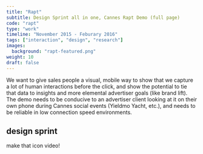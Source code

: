 ```yaml
---
title: "Rapt"
subtitle: Design Sprint all in one, Cannes Rapt Demo (full page)
code: "rapt"
type: "work"
timeline: "November 2015 - Feburary 2016"
tags: ["interaction", "design", "research"]
images:
  background: "rapt-featured.png"
weight: 10
draft: false
---
```


We want to give sales people a visual, mobile way to show that we capture a lot of human interactions before the click, and show the potential to tie that data to insights and more elemental advertiser goals (like brand lift). The demo needs to be conducive to an advertiser client looking at it on their own phone during Cannes social events (Yieldmo Yacht, etc.), and needs to be reliable in low connection speed environments. 

## design sprint

make that icon video!